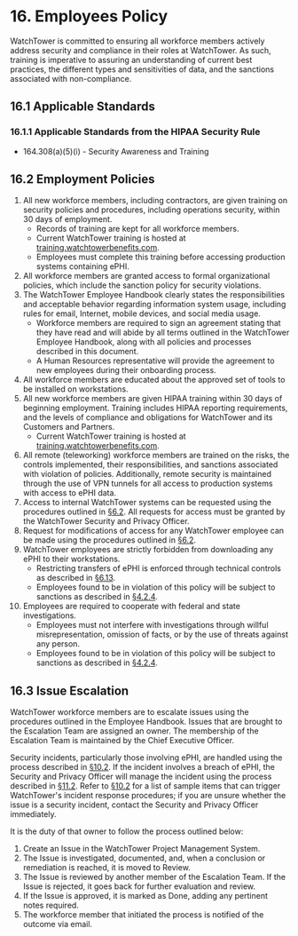 # 16. Employees Policy

WatchTower is committed to ensuring all workforce members actively address security and compliance in their roles at WatchTower. As such, training is imperative to assuring an understanding of current best practices, the different types and sensitivities of data, and the sanctions associated with non-compliance.

## 16.1 Applicable Standards

### 16.1.1 Applicable Standards from the HIPAA Security Rule

* 164.308\(a\)\(5\)\(i\) - Security Awareness and Training

## 16.2 Employment Policies

1. All new workforce members, including contractors, are given training on security policies and procedures, including operations security, within 30 days of employment.
   * Records of training are kept for all workforce members.
   * Current WatchTower training is hosted at [training.watchtowerbenefits.com](https://training.watchtowerbenefits.com/).
   * Employees must complete this training before accessing production systems containing ePHI.
2. All workforce members are granted access to formal organizational policies, which include the sanction policy for security violations.
3. The WatchTower Employee Handbook clearly states the responsibilities and acceptable behavior regarding information system usage, including rules for email, Internet, mobile devices, and social media usage.
   * Workforce members are required to sign an agreement stating that they have read and will abide by all terms outlined in the WatchTower Employee Handbook, along with all policies and processes described in this document.
   * A Human Resources representative will provide the agreement to new employees during their onboarding process.
4. All workforce members are educated about the approved set of tools to be installed on workstations.
5. All new workforce members are given HIPAA training within 30 days of beginning employment. Training includes HIPAA reporting requirements, and the levels of compliance and obligations for WatchTower and its Customers and Partners.
   * Current WatchTower training is hosted at [training.watchtowerbenefits.com](https://training.watchtowerbenefits.com/).
6. All remote \(teleworking\) workforce members are trained on the risks, the controls implemented, their responsibilities, and sanctions associated with violation of policies. Additionally, remote security is maintained through the use of VPN tunnels for all access to production systems with access to ePHI data.
7. Access to internal WatchTower systems can be requested using the procedures outlined in [§6.2](16-employees_policy.md#6.2-access-establishment-and-modification). All requests for access must be granted by the WatchTower Security and Privacy Officer.
8. Request for modifications of access for any WatchTower employee can be made using the procedures outlined in [§6.2](16-employees_policy.md#6.2-access-establishment-and-modification).
9. WatchTower employees are strictly forbidden from downloading any ePHI to their workstations.
   * Restricting transfers of ePHI is enforced through technical controls as described in [§6.13](16-employees_policy.md#6.13-access-to-ephi).
   * Employees found to be in violation of this policy will be subject to sanctions as described in [§4.2.4](16-employees_policy.md#4.2-security-and-privacy-officer).
10. Employees are required to cooperate with federal and state investigations.
    * Employees must not interfere with investigations through willful misrepresentation, omission of facts, or by the use of threats against any person.
    * Employees found to be in violation of this policy will be subject to sanctions as described in [§4.2.4](16-employees_policy.md#4.2-security-and-privacy-officer).

## 16.3 Issue Escalation

WatchTower workforce members are to escalate issues using the procedures outlined in the Employee Handbook. Issues that are brought to the Escalation Team are assigned an owner. The membership of the Escalation Team is maintained by the Chief Executive Officer.

Security incidents, particularly those involving ePHI, are handled using the process described in [§10.2](16-employees_policy.md#10.2-incident-management-policies). If the incident involves a breach of ePHI, the Security and Privacy Officer will manage the incident using the process described in [§11.2](16-employees_policy.md#11.2-WatchTower-breach-policy). Refer to [§10.2](16-employees_policy.md#10.2-incident-management-policies) for a list of sample items that can trigger WatchTower's incident response procedures; if you are unsure whether the issue is a security incident, contact the Security and Privacy Officer immediately.

It is the duty of that owner to follow the process outlined below:

1. Create an Issue in the WatchTower Project Management System.
2. The Issue is investigated, documented, and, when a conclusion or remediation is reached, it is moved to Review.
3. The Issue is reviewed by another member of the Escalation Team. If the Issue is rejected, it goes back for further evaluation and review.
4. If the Issue is approved, it is marked as Done, adding any pertinent notes required.
5. The workforce member that initiated the process is notified of the outcome via email.

